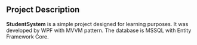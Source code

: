 ## Project Description

**StudentSystem** is a simple project designed for learning purposes. It was developed by WPF with MVVM pattern. The database is MSSQL with Entity Framework Core.
